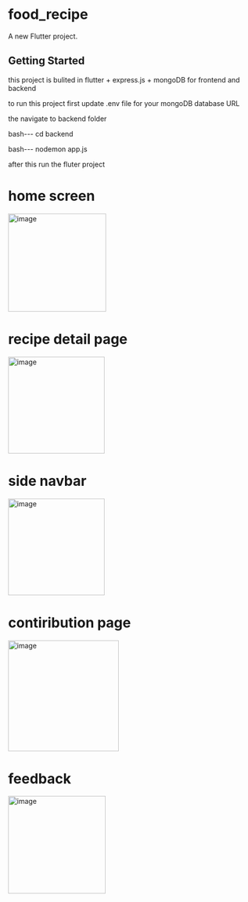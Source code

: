 # food_recipe

A new Flutter project.

## Getting Started

<p>this project is bulited in flutter + express.js + mongoDB for frontend and backend </p>
<p>to run this project first update .env file for your mongoDB database URL</p>
<p>the navigate to backend folder</p>
<p>bash--- cd backend</p>
<p>bash--- nodemon app.js</p>
<P>after this run the fluter project </P>

<h1>home screen</h1>


<img width="200" alt="image" src="https://github.com/user-attachments/assets/c5a43c6f-b6ef-48f1-b3ee-741383c00a8b" />

<h1>recipe detail page</h1>
<img width="197" alt="image" src="https://github.com/user-attachments/assets/df040dd0-83cb-4fdd-9399-44a607961399" />

<h1>side navbar</h1>
<img width="197" alt="image" src="https://github.com/user-attachments/assets/e85bcc76-da4d-4e4e-a506-4f62c55de573" />
<h1>contiribution page</h1>
<img width="226" alt="image" src="https://github.com/user-attachments/assets/7545ec30-1416-45d5-90cb-033122ae8d8a" />
<h1>feedback</h1>
<img width="199" alt="image" src="https://github.com/user-attachments/assets/f5372fce-8b6d-40db-9c93-093027b0cb26" />








